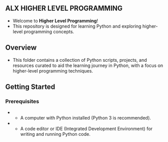 ## ALX HIGHER LEVEL PROGRAMMING

* Welcome to **Higher Level Programming**!
* This repository is designed for learning Python and exploring higher-level
programming concepts.

## Overview

* This folder contains a collection of Python scripts, projects, and resources
curated to aid the learning journey in Python, with a focus on higher-level
programming techniques.

## Getting Started

### Prerequisites

* - A computer with Python installed (Python 3 is recommended).
* - A code editor or IDE (Integrated Development Environment) for writing and
running Python code.
